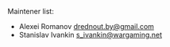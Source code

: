 Maintener list:
 - Alexei Romanov <drednout.by@gmail.com>
 - Stanislav Ivankin <s_ivankin@wargaming.net>
